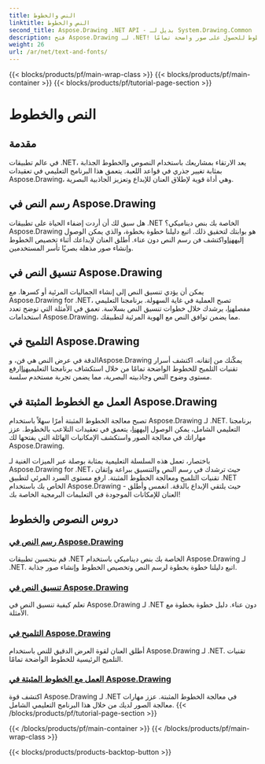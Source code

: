 ```yaml
---
title: النص والخطوط
linktitle: النص والخطوط
second_title: Aspose.Drawing .NET API - بديل لـ System.Drawing.Common
description: فتح Aspose.Drawing لـ .NET! إتقان النص الديناميكي والخطوط وإنشاء الصور. تنسيق مثالي للنص، وتلميحات، ومعالجة الخطوط للحصول على صور واضحة تمامًا.
weight: 26
url: /ar/net/text-and-fonts/
---
```


{{< blocks/products/pf/main-wrap-class >}}
{{< blocks/products/pf/main-container >}}
{{< blocks/products/pf/tutorial-page-section >}}

# النص والخطوط


## مقدمة
في عالم تطبيقات .NET، يعد الارتقاء بمشاريعك باستخدام النصوص والخطوط الجذابة بمثابة تغيير جذري في قواعد اللعبة. يتعمق هذا البرنامج التعليمي في تعقيدات Aspose.Drawing، وهي أداة قوية لإطلاق العنان للإبداع وتعزيز الجاذبية البصرية.

## رسم النص في Aspose.Drawing
هل سبق لك أن أردت إضفاء الحياة على تطبيقات .NET الخاصة بك بنص ديناميكي؟ Aspose.Drawing هو بوابتك لتحقيق ذلك. اتبع دليلنا خطوة بخطوة، والذي يمكن الوصول إليه[هنا](./draw-text/)واكتشف فن رسم النص دون عناء. أطلق العنان لإبداعك أثناء تخصيص الخطوط وإنشاء صور مذهلة بصريًا تأسر المستخدمين.

## تنسيق النص في Aspose.Drawing
 يمكن أن يؤدي تنسيق النص إلى إنشاء الجماليات المرئية أو كسرها. مع Aspose.Drawing for .NET، تصبح العملية في غاية السهولة. برنامجنا التعليمي مفصل[هنا](./format-text/)، يرشدك خلال خطوات تنسيق النص بسلاسة. تعمق في الأمثلة التي توضح تعدد استخدامات Aspose.Drawing، مما يضمن توافق النص مع الهوية المرئية لتطبيقك.

## التلميح في Aspose.Drawing
 الدقة في عرض النص هي فن، وAspose.Drawing يمكّنك من إتقانه. اكتشف أسرار تقنيات التلميح للخطوط الواضحة تمامًا من خلال استكشاف برنامجنا التعليمي[هنا](./hinting/)ارفع مستوى وضوح النص وجاذبيته البصرية، مما يضمن تجربة مستخدم سلسة.

## العمل مع الخطوط المثبتة في Aspose.Drawing
 تصبح معالجة الخطوط المثبتة أمرًا سهلاً باستخدام Aspose.Drawing لـ .NET. برنامجنا التعليمي الشامل، يمكن الوصول إليه[هنا](./installed-fonts/)، يتعمق في تعقيدات التلاعب بالخطوط. عزز مهاراتك في معالجة الصور واستكشف الإمكانيات الهائلة التي يفتحها لك Aspose.Drawing.

باختصار، تعمل هذه السلسلة التعليمية بمثابة بوصلة عبر الميزات الغنية لـ Aspose.Drawing for .NET، حيث ترشدك في رسم النص والتنسيق ببراعة وإتقان تقنيات التلميح ومعالجة الخطوط المثبتة. ارفع مستوى السرد المرئي لتطبيق .NET الخاص بك باستخدام Aspose.Drawing - حيث يلتقي الإبداع بالدقة. انغمس وأطلق العنان للإمكانات الموجودة في التعليمات البرمجية الخاصة بك!
## دروس النصوص والخطوط
### [رسم النص في Aspose.Drawing](./draw-text/)
قم بتحسين تطبيقات .NET الخاصة بك بنص ديناميكي باستخدام Aspose.Drawing لـ .NET. اتبع دليلنا خطوة بخطوة لرسم النص وتخصيص الخطوط وإنشاء صور جذابة.
### [تنسيق النص في Aspose.Drawing](./format-text/)
تعلم كيفية تنسيق النص في Aspose.Drawing لـ .NET دون عناء. دليل خطوة بخطوة مع الأمثلة.
### [التلميح في Aspose.Drawing](./hinting/)
أطلق العنان لقوة العرض الدقيق للنص باستخدام Aspose.Drawing لـ .NET. تقنيات التلميح الرئيسية للخطوط الواضحة تمامًا.
### [العمل مع الخطوط المثبتة في Aspose.Drawing](./installed-fonts/)
اكتشف قوة Aspose.Drawing لـ .NET في معالجة الخطوط المثبتة. عزز مهارات معالجة الصور لديك من خلال هذا البرنامج التعليمي الشامل.
{{< /blocks/products/pf/tutorial-page-section >}}

{{< /blocks/products/pf/main-container >}}
{{< /blocks/products/pf/main-wrap-class >}}

{{< blocks/products/products-backtop-button >}}
